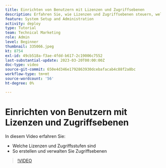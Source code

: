 ```yaml
---
title: Einrichten von Benutzern mit Lizenzen und Zugriffsebenen
description: Erfahren Sie, wie Lizenzen und Zugriffsebenen steuern, welchen Zugriff Benutzer haben. Erfahren Sie, wie im System Vorgangsrollen verwendet werden.
feature: System Setup and Administration
activity: deploy
type: Tutorial
team: Technical Marketing
role: Admin
level: Beginner
thumbnail: 335066.jpeg
kt: 8754
exl-id: 49cb518a-f3ae-4fdd-b617-2c19006c7552
last-substantial-update: 2023-03-20T00:00:00Z
doc-type: video
source-git-commit: 650e4d346e1792863930dcebafacab4c88f2a8bc
workflow-type: tm+mt
source-wordcount: '56'
ht-degree: 0%

---
```


# Einrichten von Benutzern mit Lizenzen und Zugriffsebenen

In diesem Video erfahren Sie:

* Welche Lizenzen und Zugriffsstufen sind
* So erstellen und verwalten Sie Zugriffsebenen

>[!VIDEO](https://video.tv.adobe.com/v/335066/?quality=12&learn=on)
